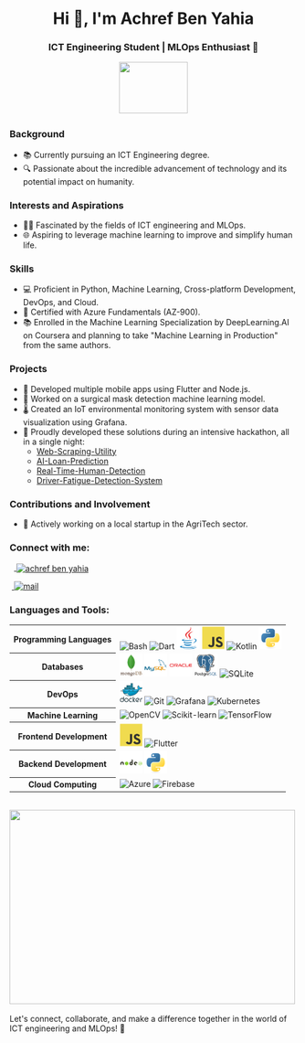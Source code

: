 <h1 align="center">Hi 👋, I'm Achref Ben Yahia</h1>
<div align="center">
  <h3 align="center">ICT Engineering Student | MLOps Enthusiast 🚀</h3>
  <img src="https://user-images.githubusercontent.com/74038190/240906093-9be4d344-6782-461a-b5a6-32a07bf7b34e.gif" width="120" height="90"/>
</div>




### Background
- 📚 Currently pursuing an ICT Engineering degree.
- 🔍 Passionate about the incredible advancement of technology and its potential impact on humanity.

### Interests and Aspirations
- 👨‍💻 Fascinated by the fields of ICT engineering and MLOps.
- 🌐 Aspiring to leverage machine learning to improve and simplify human life.

### Skills
- 💻 Proficient in Python, Machine Learning, Cross-platform Development, DevOps, and Cloud.
- 📜 Certified with Azure Fundamentals (AZ-900).
- 📚 Enrolled in the Machine Learning Specialization by DeepLearning.AI on Coursera and planning to take "Machine Learning in Production" from the same authors.

### Projects
- 📱 Developed multiple mobile apps using Flutter and Node.js.
- 🤖 Worked on a surgical mask detection machine learning model.
- 🌡️ Created an IoT environmental monitoring system with sensor data visualization using Grafana.
- 🚀 Proudly developed these solutions during an intensive hackathon, all in a single night:
  - [Web-Scraping-Utility](https://github.com/AchrefBY/Web-Scraping-Utility)
  - [AI-Loan-Prediction](https://github.com/AchrefBY/AI-Loan-Prediction)
  - [Real-Time-Human-Detection](https://github.com/AchrefBY/Real-Time-Human-Detection)
  - [Driver-Fatigue-Detection-System](https://github.com/AchrefBY/Driver-Fatigue-Detection-System)
  
### Contributions and Involvement
- 👥 Actively working on a local startup in the AgriTech sector.


<h3 align="left">Connect with me:</h3>
<p align="left">
  &nbsp;&nbsp;<a href="https://www.linkedin.com/in/achref-ben-yahia-4a5123228" target="blank" >
    <img align="center" src="https://raw.githubusercontent.com/rahuldkjain/github-profile-readme-generator/master/src/images/icons/Social/linked-in-alt.svg" alt="achref ben yahia" height="45" width="45" />
  </a>
</p>
<p align="left">
 &nbsp;<a href="mailto:achref.benyahia@eniso.u-sousse.tn">
    <img src="https://github.com/astrit/css.gg/blob/master/icons/png/white/mail.png" alt="mail" width="50" height="50" style="fill: white; vertical-align: top;" />
  </a> 
</p>
<h3 align="left">Languages and Tools:</h3>
<table>
  <tr>
    <th>Programming Languages</th>
    <td>
      <img src="https://www.vectorlogo.zone/logos/gnu_bash/gnu_bash-icon.svg" alt="Bash" width="40" height="40">
      <img src="https://www.vectorlogo.zone/logos/dartlang/dartlang-icon.svg" alt="Dart" width="40" height="40">
      <img src="https://raw.githubusercontent.com/devicons/devicon/master/icons/java/java-original.svg" alt="Java" width="40" height="40">
      <img src="https://raw.githubusercontent.com/devicons/devicon/master/icons/javascript/javascript-original.svg" alt="JavaScript" width="40" height="40">
      <img src="https://www.vectorlogo.zone/logos/kotlinlang/kotlinlang-icon.svg" alt="Kotlin" width="40" height="40">
      <img src="https://raw.githubusercontent.com/devicons/devicon/master/icons/python/python-original.svg" alt="Python" width="40" height="40">
    </td>
  </tr>
  <tr>
    <th>Databases</th>
    <td>
      <img src="https://raw.githubusercontent.com/devicons/devicon/master/icons/mongodb/mongodb-original-wordmark.svg" alt="MongoDB" width="40" height="40">
      <img src="https://raw.githubusercontent.com/devicons/devicon/master/icons/mysql/mysql-original-wordmark.svg" alt="MySQL" width="40" height="40">
      <img src="https://raw.githubusercontent.com/devicons/devicon/master/icons/oracle/oracle-original.svg" alt="Oracle" width="40" height="40">
      <img src="https://raw.githubusercontent.com/devicons/devicon/master/icons/postgresql/postgresql-original-wordmark.svg" alt="PostgreSQL" width="40" height="40">
      <img src="https://www.vectorlogo.zone/logos/sqlite/sqlite-icon.svg" alt="SQLite" width="40" height="40">
    </td>
  </tr>
  <tr>
    <th>DevOps</th>
    <td>
      <img src="https://raw.githubusercontent.com/devicons/devicon/master/icons/docker/docker-original-wordmark.svg" alt="Docker" width="40" height="40">
      <img src="https://www.vectorlogo.zone/logos/git-scm/git-scm-icon.svg" alt="Git" width="40" height="40">
      <img src="https://www.vectorlogo.zone/logos/grafana/grafana-icon.svg" alt="Grafana" width="40" height="40">
      <img src="https://www.vectorlogo.zone/logos/kubernetes/kubernetes-icon.svg" alt="Kubernetes" width="40" height="40">
    </td>
  </tr>
   <tr>
    <th>Machine Learning</th>
    <td>
      <img src="https://www.vectorlogo.zone/logos/opencv/opencv-icon.svg" alt="OpenCV" width="40" height="40">
      <img src="https://upload.wikimedia.org/wikipedia/commons/0/05/Scikit_learn_logo_small.svg" alt="Scikit-learn" width="40" height="40">
      <img src="https://www.vectorlogo.zone/logos/tensorflow/tensorflow-icon.svg" alt="TensorFlow" width="40" height="40">
    </td>
  </tr>
  <tr>
    <th>Frontend Development</th>
    <td>
      <img src="https://raw.githubusercontent.com/devicons/devicon/master/icons/javascript/javascript-original.svg" alt="JavaScript" width="40" height="40">
      <img src="https://www.vectorlogo.zone/logos/flutterio/flutterio-icon.svg" alt="Flutter" width="40" height="40">
    </td>
  </tr>
  <tr>
    <th>Backend Development</th>
    <td>
      <img src="https://raw.githubusercontent.com/devicons/devicon/master/icons/nodejs/nodejs-original-wordmark.svg" alt="Node.js" width="40" height="40">
      <img src="https://raw.githubusercontent.com/devicons/devicon/master/icons/python/python-original.svg" alt="Python" width="40" height="40">
    </td>
  </tr>
  <tr>
    <th>Cloud Computing</th>
    <td>
      <img src="https://www.vectorlogo.zone/logos/microsoft_azure/microsoft_azure-icon.svg" alt="Azure" width="40" height="40">
      <img src="https://www.vectorlogo.zone/logos/firebase/firebase-icon.svg" alt="Firebase" width="40" height="40">
    </td>
  </tr>
</table>

<br>

<img src="https://raw.githubusercontent.com/abhisheknaiidu/abhisheknaiidu/master/code.gif" width="500" height="340"/>

<br>

Let's connect, collaborate, and make a difference together in the world of ICT engineering and MLOps! 🌟

